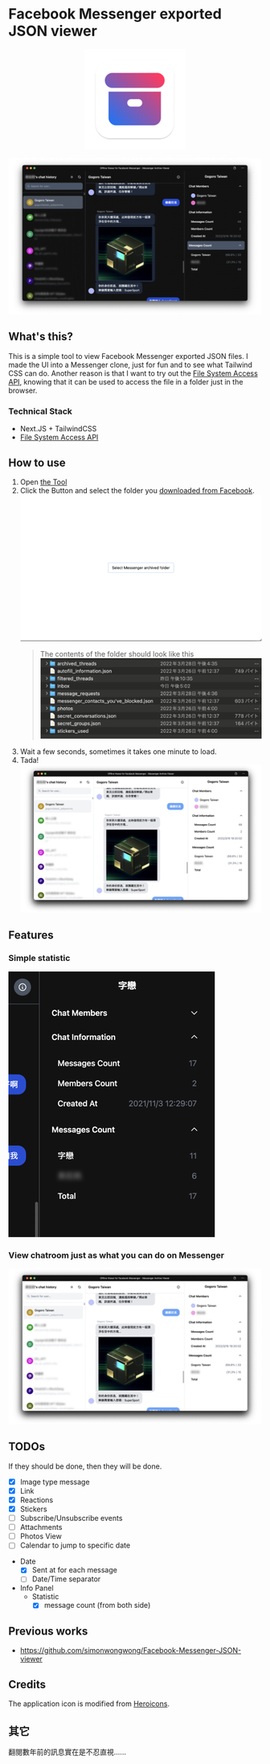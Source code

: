 # Facebook Messenger exported JSON viewer

<p align="center">
  <img src="./public/ios/180.png" alt="Messenger Viewer" width="200" height="200">
</p>

![messenger-viewer](./docs/images/messenger-viewer.png)

## What's this?

This is a simple tool to view Facebook Messenger exported JSON files. I made the UI into a Messenger clone, just for fun and to see what Tailwind CSS can do. Another reason is that I want to try out the [File System Access API](https://developer.mozilla.org/en-US/docs/Web/API/File_System_Access_API), knowing that it can be used to access the file in a folder just in the browser.

### Technical Stack

- Next.JS + TailwindCSS
- [File System Access API](https://developer.mozilla.org/en-US/docs/Web/API/File_System_Access_API)

## How to use

1. Open [the Tool](https://messenger-json-viewer.vercel.app/)
2. Click the Button and select the folder you [downloaded from Facebook](https://www.remote.tools/remote-work/download-facebook-messenger-conversation).
   ![start-screen](./docs/images/start.png)
   > The contents of the folder should look like this
   > ![folder](./docs/images/folder.png)
3. Wait a few seconds, sometimes it takes one minute to load.
4. Tada!
   ![offline-viewer](./docs/images/messenger-viewer-white.png)

## Features

### Simple statistic

![statistic](./docs/images/statistic.png)

### View chatroom just as what you can do on Messenger

![offline-viewer](./docs/images/messenger-viewer-white.png)

## TODOs

If they should be done, then they will be done.

- [x] Image type message
- [x] Link
- [x] Reactions
- [x] Stickers
- [ ] Subscribe/Unsubscribe events
- [ ] Attachments
- [ ] Photos View
- [ ] Calendar to jump to specific date
- Date
  - [x] Sent at for each message
  - [ ] Date/Time separator
- Info Panel
  - Statistic
    - [x] message count (from both side)
  
## Previous works

- <https://github.com/simonwongwong/Facebook-Messenger-JSON-viewer>

## Credits

The application icon is modified from <a href="https://heroicons.com/">Heroicons</a>.

## 其它

翻閱數年前的訊息實在是不忍直視......

